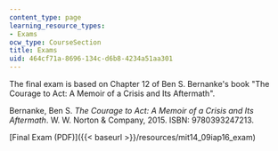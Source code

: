 ```yaml
---
content_type: page
learning_resource_types:
- Exams
ocw_type: CourseSection
title: Exams
uid: 464cf71a-8696-134c-d6b8-4234a51aa301
---
```


The final exam is based on Chapter 12 of Ben S. Bernanke's book "The Courage to Act: A Memoir of a Crisis and Its Aftermath".

Bernanke, Ben S. _The Courage to Act: A Memoir of a Crisis and Its Aftermath_. W. W. Norton & Company, 2015. ISBN: 9780393247213.

[Final Exam (PDF)]({{< baseurl >}}/resources/mit14_09iap16_exam)